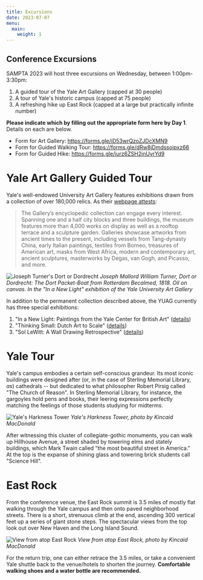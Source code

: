 ```yaml
---
title: Excursions
date: 2023-07-07
menu:
  main:
	weight: 1
---
```


## Conference Excursions

SAMPTA 2023 will host three excursions on Wednesday, between 1:00pm-3:30pm:
1. A guided tour of the Yale Art Gallery (capped at 30 people)
2. A tour of Yale's historic campus (capped at 75 people)
3. A refreshing hike up East Rock (capped at a large but practically infinite number)

**Please indicate which by filling out the appropriate form here by Day 1**. Details on each are below.
- Form for Art Gallery: https://forms.gle/iD53wrQzoZJDcXMN9
- Form for Guided Walking Tour: https://forms.gle/dRw8jDmdssoipxz66
- Form for Guided Hike: https://forms.gle/iurz6ZSH2jnUyrYd9

# Yale Art Gallery Guided Tour

Yale's well-endowed University Art Gallery features exhibitions drawn from a collection of over 180,000 relics. 
As their [webpage attests](https://artgallery.yale.edu/):

> The Gallery’s encyclopedic collection can engage every interest. Spanning one and a half city blocks and three buildings, the museum features more than 4,000 works on display as well as a rooftop terrace and a sculpture garden. Galleries showcase artworks from ancient times to the present, including vessels from Tang-dynasty China, early Italian paintings, textiles from Borneo, treasures of American art, masks from West Africa, modern and contemporary art, ancient sculptures, masterworks by Degas, van Gogh, and Picasso, and more.

![Joseph Turner's Dort or Dordrecht](http://sampta2023.github.io/uploads/turner-dort-or-dordrecht-from-yale-art-gallery.jpg) 
*Joseph Mallord William Turner, Dort or Dordrecht: The Dort Packet-Boat from Rotterdam Becalmed, 1818. Oil on canvas. In the "In a New Light" exhibition of the Yale University Art Gallery*

In addition to the permanent collection described above, the YUAG currently has three special exhibitions:
1. "In a New Light: Paintings from the Yale Center for British Art" ([details](https://artgallery.yale.edu/exhibitions/exhibition/new-light-paintings-yale-center-british-art))
2. "Thinking Small: Dutch Art to Scale" ([details](https://artgallery.yale.edu/exhibitions/exhibition/thinking-small-dutch-art-scale))
3. "Sol LeWitt: A Wall Drawing Retrospective" ([details](https://artgallery.yale.edu/exhibitions/exhibition/sol-lewitt-wall-drawing-retrospective))

# Yale Tour

Yale's campus embodies a certain self-conscious grandeur. Its most iconic buildings were designed after (or, in the case of Sterling Memorial Library, *as*) cathedrals -- but dedicated to what philosopher Robert Pirsig called "The Church of Reason". 
In Sterling Memorial Library, for instance, the gargoyles hold pens and books, their leering expressions perfectly matching the feelings of those students studying for midterms.

![Yale's Harkness Tower](http://sampta2023.github.io/uploads/harkness-tower.jpeg) 
*Yale's Harkness Tower, photo by Kincaid MacDonald*

After witnessing this cluster of collegiate-gothic monuments, you can walk up Hillhouse Avenue, a street shaded by towering elms and stately buildings, which Mark Twain called "the most beautiful street in America." At the top is the expanse of shining glass and towering brick students call "Science Hill". 

# East Rock
From the conference venue, the East Rock summit is 3.5 miles of mostly flat walking through the Yale campus and then onto paved neighborhood streets. There is a short, strenuous climb at the end, ascending 300 vertical feet up a series of giant stone steps. The spectacular views from the top look out over New Haven and the Long Island Sound. 

![View from atop East Rock](http://sampta2023.github.io/uploads/east-rock.jpeg) 
*View from atop East Rock, photo by Kincaid MacDonald*

For the return trip, one can either retrace the 3.5 miles, or take a convenient Yale shuttle back to the venue/hotels to shorten the journey. **Comfortable walking shoes and a water bottle are recommended.**
   
